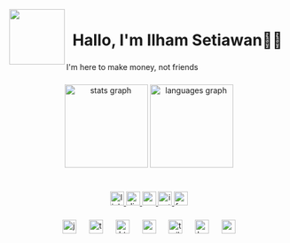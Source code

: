<img align="left" height="100" src="https://i.ibb.co/BCJkxzP/download20230605115622.png"  />

###

<h1 align="center">Hallo, I'm Ilham Setiawan👋🏼</h1>

###

<p align="left"> I'm here to make money, not friends</p>

###

<div align="center">
  <img src="https://github-readme-stats.vercel.app/api?username=ilhamsetiawanz&hide_title=false&hide_rank=false&show_icons=true&include_all_commits=true&count_private=true&disable_animations=false&theme=dracula&locale=en&hide_border=false&order=1" height="150" alt="stats graph"  />
  <img src="https://github-readme-stats.vercel.app/api/top-langs?username=ilhamsetiawanz&locale=en&hide_title=false&layout=compact&card_width=320&langs_count=5&theme=dracula&hide_border=false&order=2" height="150" alt="languages graph"  />
</div>

###

<!-- <img src="https://raw.githubusercontent.com/ilhamsetiawanz/ilhamsetiawanz/output/snake.svg" alt="Snake animation" /> -->

###

<br clear="both">

<div align="center">
  <a href="https://www.linkedin.com/in/la-ode-muhammad-ilham-setiawan-6b1872262/" target="_blank">
    <img src="https://img.shields.io/static/v1?message=LinkedIn&logo=linkedin&label=&color=0077B5&logoColor=white&labelColor=&style=for-the-badge" height="25" alt="linkedin logo"  />
  </a>
  <a href="ILHAAAAAM#6928" target="_blank">
    <img src="https://img.shields.io/static/v1?message=Discord&logo=discord&label=&color=7289DA&logoColor=white&labelColor=&style=for-the-badge" height="25" alt="discord logo"  />
  </a>
  <a href="https://youtube.com/@CodeCampus-Project" target="_blank">
    <img src="https://img.shields.io/static/v1?message=Youtube&logo=youtube&label=&color=FF0000&logoColor=white&labelColor=&style=for-the-badge" height="25" alt="youtube logo"  />
  </a>
  <a href="https://instagram.com/_ilameeeeee_?igshid=ZDc4ODBmNjlmNQ==" target="_blank">
    <img src="https://img.shields.io/static/v1?message=Instagram&logo=instagram&label=&color=E4405F&logoColor=white&labelColor=&style=for-the-badge" height="25" alt="instagram logo"  />
  </a>
  <a href="https://www.facebook.com/profile.php?id=100010475912592" target="_blank">
    <img src="https://img.shields.io/static/v1?message=Facebook&logo=facebook&label=&color=1877F2&logoColor=white&labelColor=&style=for-the-badge" height="25" alt="facebook logo"  />
  </a>
</div>

###

<div align="center">
  <img src="https://skillicons.dev/icons?i=js" height="25" alt="javascript logo"  />
  <img width="15" />
  <img src="https://skillicons.dev/icons?i=ts" height="25" alt="typescript logo"  />
  <img width="15" />
  <img src="https://skillicons.dev/icons?i=html" height="25" alt="html5 logo"  />
  <img width="15" />
  <img src="https://skillicons.dev/icons?i=css" height="25" alt="css3 logo"  />
  <img width="15" />
  <img src="https://skillicons.dev/icons?i=tailwind" height="25" alt="tailwindcss logo"  />
  <img width="15" />
  <img src="https://skillicons.dev/icons?i=bootstrap" height="25" alt="bootstrap logo"  />
  <img width="15" />
  <img src="https://skillicons.dev/icons?i=nodejs" height="25" alt="nodejs logo"  />
</div>

###
